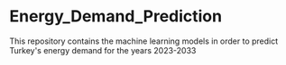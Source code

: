# Energy_Demand_Prediction
This repository contains the machine learning models in order to predict Turkey's energy demand for the years 2023-2033 

